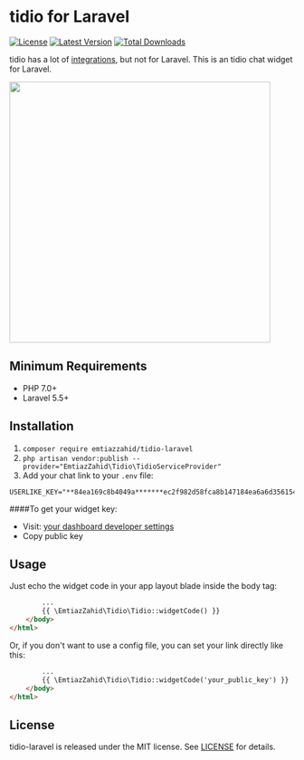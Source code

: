# tidio for Laravel

<p>
    <a href="https://packagist.org/packages/emtiazzahid/tidio-laravel"><img src="https://img.shields.io/packagist/l/emtiazzahid/tidio-laravel" alt="License"></a>
    <a href="https://packagist.org/packages/emtiazzahid/tidio-laravel"><img src="https://img.shields.io/packagist/v/emtiazzahid/tidio-laravel" alt="Latest Version"></a>
    <a href="https://packagist.org/packages/emtiazzahid/tidio-laravel"><img src="https://img.shields.io/packagist/dt/emtiazzahid/tidio-laravel" alt="Total Downloads"></a>
</p>

tidio has a lot of [integrations](https://help.tidio.com/docs/integrations), but not for Laravel. This is an tidio chat widget for Laravel.

<p>
    <a href="https://www.tidio.com" target="_blank">
        <img src="https://user-images.githubusercontent.com/10188029/135708172-13bb6ead-2cff-4b0c-a655-cf015e4efbf3.png" height="461">
    </a>
</p>

## Minimum Requirements

- PHP 7.0+
- Laravel 5.5+

## Installation

1. `composer require emtiazzahid/tidio-laravel`
2. `php artisan vendor:publish --provider="EmtiazZahid\Tidio\TidioServiceProvider"`
3. Add your chat link to your `.env` file:

```
USERLIKE_KEY="**84ea169c8b4049a*******ec2f982d58fca8b147184ea6a6d356154036****"
```
####To get your widget key:
- Visit: [your dashboard developer settings](https://www.tidio.com/panel/settings/developer)
- Copy public key

## Usage

Just echo the widget code in your app layout blade inside the body tag:

```html
        ...
        {{ \EmtiazZahid\Tidio\Tidio::widgetCode() }}
    </body>
</html>
```

Or, if you don't want to use a config file, you can set your link directly like this:

```html
        ...
        {{ \EmtiazZahid\Tidio\Tidio::widgetCode('your_public_key') }}
    </body>
</html>
```

## License

tidio-laravel is released under the MIT license. See [LICENSE](https://github.com/emtiazzahid/tidio-laravel/blob/master/LICENSE) for details.
